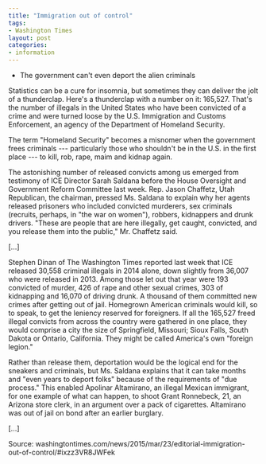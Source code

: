 ```yaml
---
title: "Immigration out of control"
tags:
- Washington Times
layout: post
categories:
- information
---
```


- The government can't even deport the alien criminals

Statistics can be a cure for insomnia, but sometimes they can deliver the jolt of a thunderclap. Here's a thunderclap with a number on it: 165,527. That's the number of illegals in the United States who have been convicted of a crime and were turned loose by the U.S. Immigration and Customs Enforcement, an agency of the Department of Homeland Security.

The term "Homeland Security" becomes a misnomer when the government frees criminals --- particularly those who shouldn't be in the U.S. in the first place --- to kill, rob, rape, maim and kidnap again.

The astonishing number of released convicts among us emerged from testimony of ICE Director Sarah Saldana before the House Oversight and Government Reform Committee last week. Rep. Jason Chaffetz, Utah Republican, the chairman, pressed Ms. Saldana to explain why her agents released prisoners who included convicted murderers, sex criminals (recruits, perhaps, in "the war on women"), robbers, kidnappers and drunk drivers. "These are people that are here illegally, get caught, convicted, and you release them into the public," Mr. Chaffetz said.

[...]

Stephen Dinan of The Washington Times reported last week that ICE released 30,558 criminal illegals in 2014 alone, down slightly from 36,007 who were released in 2013. Among those let out that year were 193 convicted of murder, 426 of rape and other sexual crimes, 303 of kidnapping and 16,070 of driving drunk. A thousand of them committed new crimes after getting out of jail. Homegrown American criminals would kill, so to speak, to get the leniency reserved for foreigners. If all the 165,527 freed illegal convicts from across the country were gathered in one place, they would comprise a city the size of Springfield, Missouri; Sioux Falls, South Dakota or Ontario, California. They might be called America's own "foreign legion."

Rather than release them, deportation would be the logical end for the sneakers and criminals, but Ms. Saldana explains that it can take months and "even years to deport folks" because of the requirements of "due process." This enabled Apolinar Altamirano, an illegal Mexican immigrant, for one example of what can happen, to shoot Grant Ronnebeck, 21, an Arizona store clerk, in an argument over a pack of cigarettes. Altamirano was out of jail on bond after an earlier burglary.

[...]

Source:
washingtontimes.com/news/2015/mar/23/editorial-immigration-out-of-control/#ixzz3VR8JWFek
